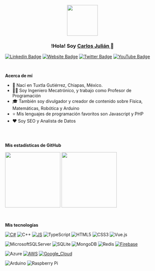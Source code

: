 <p align="center" width="300">
  <img align="center" width="100" src="assets/lll-icon.png" />
  <h3 align="center">!Hola! Soy <a href="https://carlosjulian.mx" target="_blank">Carlos Julián </a> 👋 </h3>  
</p>

[![Linkedin Badge](https://img.shields.io/badge/-LinkedIn-0e76a8?style=flat-square&logo=Linkedin&logoColor=white)](https://www.linkedin.com/in/carlosjulianmx/)
[![Website Badge](https://img.shields.io/badge/Website-3b5998?style=flat-square&logo=google-chrome&logoColor=white)](https://carlosjulian.mx)
[![Twitter Badge](https://img.shields.io/badge/-Twitter-00acee?style=flat-square&logo=Twitter&logoColor=white)](https://twitter.com/carlosjuliandev)
[![YouTube Badge](https://img.shields.io/badge/-YouTube-E60101?style=flat-square&logo=YouTube&logoColor=white)](https://www.youtube.com/@carlosjulian)




</br>

**Acerca de mí**

- 👨 Nací en Tuxtla Gutiérrez, Chiapas, México.
- 👨‍💻 Soy Ingeniero Mecatrónico, y trabajo como Profesor de Programación
- 🎓 También soy divulgador y creador de contenido sobre Física, Matemáticas, Robótica y Arduino
- ⭐ Mis lenguajes de programación favoritos son Javascript y PHP 
- ❤️ Soy SEO y Analista de Datos

</br>
</br>

**Mis estadísticas de GitHub**

<p>
  <img height="180em" src="https://github-readme-stats.vercel.app/api?username=carlosjulian&show_icons=true&hide_border=true&&count_private=true&include_all_commits=true" />
  <img height="180em" src="https://github-readme-stats.vercel.app/api/top-langs/?username=carlosjulian&show_icons=true&hide_border=true&layout=compact&langs_count=8&hide=javascript"/>
</p>

</br>

**Mis tecnologías**

[![C#](https://img.shields.io/badge/c%23-FA7343?style=flat-square&logo=c-sharp&logoColor=white)]()
![C++](https://img.shields.io/badge/c++-%2300599C.svg?style=flat-square&logo=c%2B%2B&logoColor=white)
[![JS](https://img.shields.io/badge/JS-F7DF1E?style=flat-square&logo=javascript&logoColor=white)]()
![TypeScript](https://img.shields.io/badge/TS-%23007ACC.svg?style=flat-square&logo=typescript&logoColor=white)
![HTML5](https://img.shields.io/badge/html5-%23E34F26.svg?style=flat-square&logo=html5&logoColor=white)
![CSS3](https://img.shields.io/badge/css3-%231572B6.svg?style=flat-square&logo=css3&logoColor=white)
![Vue.js](https://img.shields.io/badge/vuejs-%234FC08D.svg?style=flat-square&logo=vuedotjs&logoColor=white)

![MicrosoftSQLServer](https://img.shields.io/badge/Microsoft%20SQL%20Sever-CC2927?style=flat-square&logo=microsoft%20sql%20server&logoColor=white)
![SQLite](https://img.shields.io/badge/sqlite-%2307405e.svg?style=flat-square&logo=sqlite&logoColor=white)
![MongoDB](https://img.shields.io/badge/MongoDB-%234ea94b.svg?style=flat-square&logo=mongodb&logoColor=white)
![Redis](https://img.shields.io/badge/redis-%23DD0031.svg?style=flat-square&logo=redis&logoColor=white)
[![Firebase](https://img.shields.io/badge/Firebase-FFCA28?style=flat-square&logo=firebase&logoColor=white)]()

![Azure](https://img.shields.io/badge/azure-%230072C6.svg?style=flat-square&logo=microsoftazure)
[![AWS](https://img.shields.io/badge/AWS-232F3E?style=flat-square&logo=amazon-aws&logoColor=white)]()
[![Google_Cloud](https://img.shields.io/badge/Google_Cloud-FF9900?style=flat-square&logo=googlecloud&logoColor=white)]()


![Arduino](https://img.shields.io/badge/-Arduino-00979D?style=for-the-badge&logo=Arduino&logoColor=white)
![Raspberry Pi](https://img.shields.io/badge/-RaspberryPi-C51A4A?style=for-the-badge&logo=Raspberry-Pi)
